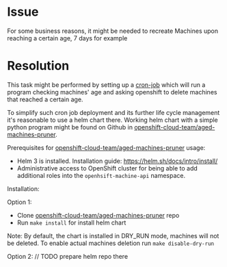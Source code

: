 # Issue
For some business reasons, it might be needed to recreate Machines upon reaching a certain age, 7 days for example

# Resolution

This task might be performed by setting up a
[cron-job](https://www.redhat.com/sysadmin/create-kubernetes-cron-job-okd) which will run a program checking machines' age
and asking openshift to delete machines that reached a certain age.

To simplify such cron job deployment and its further life cycle management it's reasonable to use a helm chart there.
Working helm chart with a simple python program might be found on Github in [openshift-cloud-team/aged-machines-pruner](https://github.com/openshift-cloud-team/aged-machines-pruner).

Prerequisites for [openshift-cloud-team/aged-machines-pruner](https://github.com/openshift-cloud-team/aged-machines-pruner) usage:

* Helm 3 is installed. Installation guide: https://helm.sh/docs/intro/install/
* Administrative access to OpenShift cluster for being able to add additional roles into the `openhsift-machine-api` namespace.

Installation:

Option 1:

* Clone [openshift-cloud-team/aged-machines-pruner](https://github.com/openshift-cloud-team/aged-machines-pruner) repo
* Run `make install` for install helm chart

Note: By default, the chart is installed in DRY_RUN mode, machines will not be deleted. To enable actual machines deletion
run `make disable-dry-run`

Option 2:
// TODO prepare helm repo there